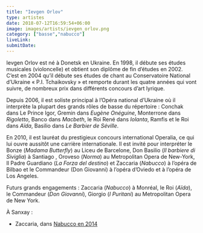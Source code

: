 ```yaml
---
title: "Ievgen Orlov"
type: artistes
date: 2018-07-12T16:59:54+06:00
image: images/artists/ievgen_orlov.png
category: ["basse","nabucco"]
liveLink: 
submitDate: 
---
```


Ievgen Orlov est né à Donetsk en Ukraine. En 1998, il débute ses études musicales (violoncelle) et obtient son diplôme de fin d’études en 2002. C’est en 2004 qu’il débute ses études de chant au Conservatoire National d’Ukraine «  P.I. Tchaikovsky » et remporte durant les quatre années qui vont suivre, de nombreux prix dans différents concours d’art lyrique.

Depuis 2006, il est soliste principal à l’Opéra national d’Ukraine où il interprète  la plupart des grands rôles de basse du répertoire : Conchak dans Le Prince Igor, Gremin dans *Eugène Onéguine*, Monterrone dans *Rigoletto*, Banco dans *Macbeth*, le Roi René dans *Iolanta*, Ramfis et le Roi dans *Aïda*, Basilio dans *Le Barbier de Séville*. 

En 2010, il est lauréat du prestigieux concours international Operalia, ce qui lui ouvre aussitôt une carrière internationale. Il est invité pour interpréter le Bonze (*Madama Butterfly*) au Liceu de Barcelone, Don Basilio (*Il barbiere di Siviglia*) à Santiago , Oroveso (*Norma*) au Metropolitan Opera de New-York, Il Padre Guardiano (*La Forza del destino*) et Zaccaria (*Nabucco*) à l’opéra de Bilbao et le Commandeur (Don Giovanni) à l’opéra d’Oviedo et à l’opéra de Los Angeles.

Futurs grands engagements : Zaccaria (*Nabucco*) à Monréal, le Roi (*Aïda*), le Commandeur (*Don Giovanni*), Giorgio (*I Puritani*) au Metropolitan Opera de New York.


À Sanxay :
- Zaccaria, dans [Nabucco en 2014](/portfolio/2014_nabucco/)

